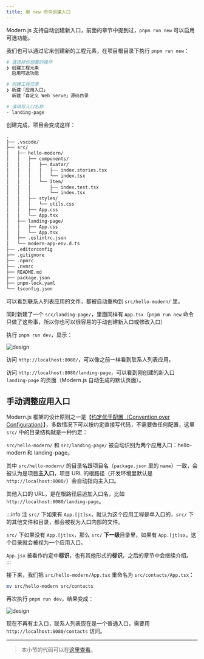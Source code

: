```yaml
---
title: 用 new 命令创建入口​​​
---
```


Modern.js 支持自动创建新入口，前面的章节中提到过，`pnpm run new` 可以启用可选功能。

我们也可以通过它来创建新的工程元素，在项目根目录下执行 `pnpm run new`：

```bash
# 请选择你想要的操作
❯ 创建工程元素
  启用可选功能

# 创建工程元素
❯ 新建「应用入口」
  新建「自定义 Web Serve」源码目录

# 请填写入口名称
- landing-page
```

创建完成，项目会变成这样：

```md
.
├── .vscode/
├── src/
│   ├── hello-modern/
│   │   ├── components/
│   │   │   ├── Avatar/
│   │   │   │   ├── index.stories.tsx
│   │   │   │   └── index.tsx
│   │   │   └── Item/
│   │   │       ├── index.test.tsx
│   │   │       └── index.tsx
│   │   ├── styles/
│   │   │   └── utils.css
│   │   ├── App.css
│   │   └── App.tsx
│   ├── landing-page/
│   │   ├── App.css
│   │   └── App.tsx
│   ├── .eslintrc.json
│   └── modern-app-env.d.ts
├── .editorconfig
├── .gitignore
├── .npmrc
├── .nvmrc
├── README.md
├── package.json
├── pnpm-lock.yaml
└── tsconfig.json
```

可以看到联系人列表应用的文件，都被自动重构到 `src/hello-modern/` 里。

同时新建了一个 `src/landing-page/`，里面同样有 `App.tsx`（`pnpm run new` 命令只做了这些事，所以你也可以很容易的手动创建新入口或修改入口）

执行 `pnpm run dev`，显示：

![design](https://lf3-static.bytednsdoc.com/obj/eden-cn/aphqeh7uhohpquloj/modern-js/docs/06/landing-page.png)

访问 `http://localhost:8080/`，可以像之前一样看到联系人列表应用。

访问 `http://localhost:8080/landing-page`，可以看到刚创建的新入口 `landing-page` 的页面（Modern.js 自动生成的默认页面）。

## 手动调整应用入口

Modern.js 框架的设计原则之一是【[约定优于配置（Convention over Configuration）](https://en.wikipedia.org/wiki/Convention_over_configuration)】，多数情况下可以按约定直接写代码，不需要做任何配置，这里 `src/` 中的目录结构就是一种约定：

`src/hello-modern/` 和 `src/landing-page/` 被自动识别为两个应用入口：hello-modern 和 landing-page。

其中 `src/hello-modern/` 的目录名跟项目名（`package.json` 里的 `name`）一致，会被认为是项目**主入口**，项目 URL 的根路径（开发环境里默认是 `http://localhost:8080/`）会自动指向主入口。

其他入口的 URL，是在根路径后追加入口名，比如 `http://localhost:8080/landing-page`。

:::info 注
`src/` 下如果有 `App.[jt]sx`，就认为这个应用工程是单入口的，`src/` 下的其他文件和目录，都会被视为入口内部的文件。

`src/` 下如果没有  `App.[jt]sx`，那么 `src/` **下一级**目录里，如果有 `App.[jt]sx`，这个目录就会被视为一个应用入口。

`App.jsx` 被看作约定中**标识**，也有其他形式的**标识**，之后的章节中会继续介绍。
:::

接下来，我们把 `src/hello-modern/App.tsx` 重命名为 `src/contacts/App.tsx`：

```bash
mv src/hello-modern src/contacts
```

再次执行 `pnpm run dev`，结果变成：

![design](https://lf3-static.bytednsdoc.com/obj/eden-cn/aphqeh7uhohpquloj/modern-js/docs/06/contacts.png)

现在不再有主入口，联系人列表现在是一个普通入口，需要用 `http://localhost:8080/contacts` 访问。

---

> 本小节的代码可以在[这里查看](https://github.com/modern-js-dev/modern-js-examples/tree/main/tutorials/c07/hello-modern-2)。

